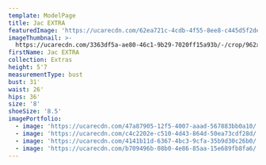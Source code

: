 ```yaml
---
template: ModelPage
title: Jac EXTRA
featuredImage: 'https://ucarecdn.com/62ea721c-4cdb-4f55-8ee8-c445d5f2de10/'
imageThumbnail: >-
  https://ucarecdn.com/3363df5a-ae80-46c1-9b29-7020ff15a93b/-/crop/962x1151/0,155/-/preview/
firstName: Jac EXTRA
collection: Extras
height: 5'7
measurementType: bust
bust: 31'
waist: 26'
hips: 36'
size: '8'
shoeSize: '8.5'
imagePortfolio:
  - image: 'https://ucarecdn.com/47a87905-12f5-4007-aaad-567883bb0a10/'
  - image: 'https://ucarecdn.com/c4c2202e-c510-4d43-864d-50ea73cdf28d/'
  - image: 'https://ucarecdn.com/4141b11d-6367-4bc3-9cfa-35b9d30c26b0/'
  - image: 'https://ucarecdn.com/b709496b-08b0-4e86-85aa-15e689fb8fa6/'
---
```


